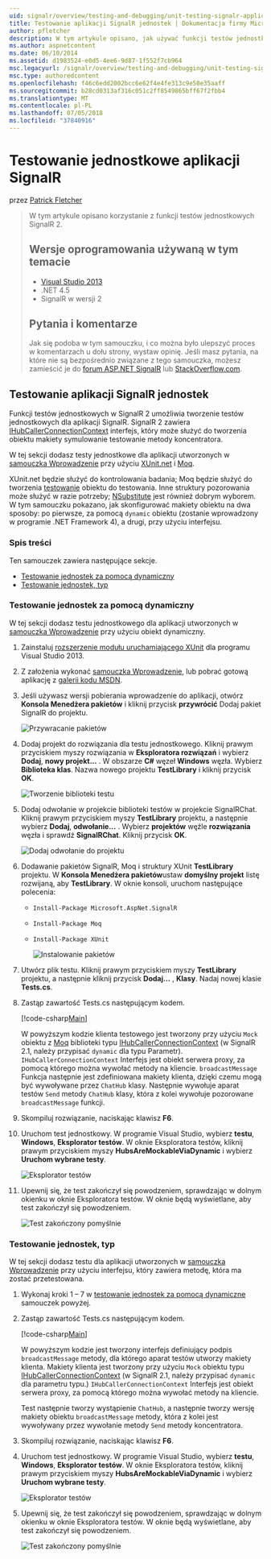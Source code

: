 ```yaml
---
uid: signalr/overview/testing-and-debugging/unit-testing-signalr-applications
title: Testowanie aplikacji SignalR jednostek | Dokumentacja firmy Microsoft
author: pfletcher
description: W tym artykule opisano, jak używać funkcji testów jednostkowych SignalR w wersji 2.0.
ms.author: aspnetcontent
ms.date: 06/10/2014
ms.assetid: d1983524-e0d5-4ee6-9d87-1f552f7cb964
msc.legacyurl: /signalr/overview/testing-and-debugging/unit-testing-signalr-applications
msc.type: authoredcontent
ms.openlocfilehash: f46c6edd2002bcc6e62f4e4fe313c9e50e35aaff
ms.sourcegitcommit: b28cd0313af316c051c2ff8549865bff67f2fbb4
ms.translationtype: MT
ms.contentlocale: pl-PL
ms.lasthandoff: 07/05/2018
ms.locfileid: "37840916"
---
```

<a name="unit-testing-signalr-applications"></a>Testowanie jednostkowe aplikacji SignalR
====================
przez [Patrick Fletcher](https://github.com/pfletcher)

> W tym artykule opisano korzystanie z funkcji testów jednostkowych SignalR 2. 
> 
> ## <a name="software-versions-used-in-this-topic"></a>Wersje oprogramowania używaną w tym temacie
> 
> 
> - [Visual Studio 2013](https://www.microsoft.com/visualstudio/eng/2013-downloads)
> - .NET 4.5
> - SignalR w wersji 2
>   
> 
> 
> ## <a name="questions-and-comments"></a>Pytania i komentarze
> 
> Jak się podoba w tym samouczku, i co można było ulepszyć proces w komentarzach u dołu strony, wystaw opinię. Jeśli masz pytania, na które nie są bezpośrednio związane z tego samouczka, możesz zamieścić je do [forum ASP.NET SignalR](https://forums.asp.net/1254.aspx/1?ASP+NET+SignalR) lub [StackOverflow.com](http://stackoverflow.com/).


<a id="unit"></a>
## <a name="unit-testing-signalr-applications"></a>Testowanie aplikacji SignalR jednostek

Funkcji testów jednostkowych w SignalR 2 umożliwia tworzenie testów jednostkowych dla aplikacji SignalR. SignalR 2 zawiera [IHubCallerConnectionContext](https://msdn.microsoft.com/library/microsoft.aspnet.signalr.hubs.ihubcallerconnectioncontext(v=vs.118).aspx) interfejs, który może służyć do tworzenia obiektu makiety symulowanie testowanie metody koncentratora.

W tej sekcji dodasz testy jednostkowe dla aplikacji utworzonych w [samouczka Wprowadzenie](../getting-started/tutorial-getting-started-with-signalr.md) przy użyciu [XUnit.net](https://github.com/xunit/xunit) i [Moq](https://github.com/Moq/moq4).

XUnit.net będzie służyć do kontrolowania badania; Moq będzie służyć do tworzenia [testowanie](http://en.wikipedia.org/wiki/Mock_object) obiektu do testowania. Inne struktury pozorowania może służyć w razie potrzeby; [NSubstitute](http://nsubstitute.github.io/) jest również dobrym wyborem. W tym samouczku pokazano, jak skonfigurować makiety obiektu na dwa sposoby: po pierwsze, za pomocą `dynamic` obiektu (zostanie wprowadzony w programie .NET Framework 4), a drugi, przy użyciu interfejsu.

### <a name="contents"></a>Spis treści

Ten samouczek zawiera następujące sekcje.

- [Testowanie jednostek za pomocą dynamiczny](#dynamic)
- [Testowanie jednostek, typ](#type)

<a id="dynamic"></a>
### <a name="unit-testing-with-dynamic"></a>Testowanie jednostek za pomocą dynamiczny

W tej sekcji dodasz testu jednostkowego dla aplikacji utworzonych w [samouczka Wprowadzenie](../getting-started/tutorial-getting-started-with-signalr.md) przy użyciu obiekt dynamiczny.

1. Zainstaluj [rozszerzenie modułu uruchamiającego XUnit](https://visualstudiogallery.msdn.microsoft.com/463c5987-f82b-46c8-a97e-b1cde42b9099) dla programu Visual Studio 2013.
2. Z założenia wykonać [samouczka Wprowadzenie](../getting-started/tutorial-getting-started-with-signalr.md), lub pobrać gotową aplikację z [galerii kodu MSDN](https://code.msdn.microsoft.com/SignalR-Getting-Started-b9d18aa9).
3. Jeśli używasz wersji pobierania wprowadzenie do aplikacji, otwórz **Konsola Menedżera pakietów** i kliknij przycisk **przywrócić** Dodaj pakiet SignalR do projektu.

    ![Przywracanie pakietów](unit-testing-signalr-applications/_static/image1.png)
4. Dodaj projekt do rozwiązania dla testu jednostkowego. Kliknij prawym przyciskiem myszy rozwiązania w **Eksploratora rozwiązań** i wybierz **Dodaj**, **nowy projekt...** . W obszarze **C#** węzeł **Windows** węzła. Wybierz **Biblioteka klas**. Nazwa nowego projektu **TestLibrary** i kliknij przycisk **OK**.

    ![Tworzenie biblioteki testu](unit-testing-signalr-applications/_static/image2.png)
5. Dodaj odwołanie w projekcie biblioteki testów w projekcie SignalRChat. Kliknij prawym przyciskiem myszy **TestLibrary** projektu, a następnie wybierz **Dodaj**, **odwołanie...** . Wybierz **projektów** węźle **rozwiązania** węzła i sprawdź **SignalRChat**. Kliknij przycisk **OK**.

    ![Dodaj odwołanie do projektu](unit-testing-signalr-applications/_static/image3.png)
6. Dodawanie pakietów SignalR, Moq i struktury XUnit **TestLibrary** projektu. W **Konsola Menedżera pakietów**ustaw **domyślny projekt** listę rozwijaną, aby **TestLibrary**. W oknie konsoli, uruchom następujące polecenia:

   - `Install-Package Microsoft.AspNet.SignalR`
   - `Install-Package Moq`
   - `Install-Package XUnit`

     ![Instalowanie pakietów](unit-testing-signalr-applications/_static/image4.png)
7. Utwórz plik testu. Kliknij prawym przyciskiem myszy **TestLibrary** projektu, a następnie kliknij przycisk **Dodaj...** , **Klasy**. Nadaj nowej klasie **Tests.cs**.
8. Zastąp zawartość Tests.cs następującym kodem.

    [!code-csharp[Main](unit-testing-signalr-applications/samples/sample1.cs)]

    W powyższym kodzie klienta testowego jest tworzony przy użyciu `Mock` obiektu z [Moq](https://github.com/Moq/moq4) biblioteki typu [IHubCallerConnectionContext](https://msdn.microsoft.com/library/microsoft.aspnet.signalr.hubs.ihubcallerconnectioncontext(v=vs.118).aspx) (w SignalR 2.1, należy przypisać `dynamic` dla typu Parametr). `IHubCallerConnectionContext` Interfejs jest obiekt serwera proxy, za pomocą którego można wywołać metody na kliencie. `broadcastMessage` Funkcja następnie jest zdefiniowana makiety klienta, dzięki czemu mogą być wywoływane przez `ChatHub` klasy. Następnie wywołuje aparat testów `Send` metody `ChatHub` klasy, która z kolei wywołuje pozorowane `broadcastMessage` funkcji.
9. Skompiluj rozwiązanie, naciskając klawisz **F6**.
10. Uruchom test jednostkowy. W programie Visual Studio, wybierz **testu**, **Windows**, **Eksplorator testów**. W oknie Eksploratora testów, kliknij prawym przyciskiem myszy **HubsAreMockableViaDynamic** i wybierz **Uruchom wybrane testy**.

    ![Eksplorator testów](unit-testing-signalr-applications/_static/image5.png)
11. Upewnij się, że test zakończył się powodzeniem, sprawdzając w dolnym okienku w oknie Eksploratora testów. W oknie będą wyświetlane, aby test zakończył się powodzeniem.

    ![Test zakończony pomyślnie](unit-testing-signalr-applications/_static/image6.png)

<a id="type"></a>
### <a name="unit-testing-by-type"></a>Testowanie jednostek, typ

W tej sekcji dodasz testu dla aplikacji utworzonych w [samouczka Wprowadzenie](../getting-started/tutorial-getting-started-with-signalr.md) przy użyciu interfejsu, który zawiera metodę, która ma zostać przetestowana.

1. Wykonaj kroki 1 – 7 w [testowanie jednostek za pomocą dynamiczne](#dynamic) samouczek powyżej.
2. Zastąp zawartość Tests.cs następującym kodem.

    [!code-csharp[Main](unit-testing-signalr-applications/samples/sample2.cs)]

    W powyższym kodzie jest tworzony interfejs definiujący podpis `broadcastMessage` metody, dla którego aparat testów utworzy makiety klienta. Makiety klienta jest tworzony przy użyciu `Mock` obiektu typu [IHubCallerConnectionContext](https://msdn.microsoft.com/library/microsoft.aspnet.signalr.hubs.ihubcallerconnectioncontext(v=vs.118).aspx) (w SignalR 2.1, należy przypisać `dynamic` dla parametru typu.) `IHubCallerConnectionContext` Interfejs jest obiekt serwera proxy, za pomocą którego można wywołać metody na kliencie.

    Test następnie tworzy wystąpienie `ChatHub`, a następnie tworzy wersję makiety obiektu `broadcastMessage` metody, która z kolei jest wywoływany przez wywołanie metody `Send` metody koncentratora.
3. Skompiluj rozwiązanie, naciskając klawisz **F6**.
4. Uruchom test jednostkowy. W programie Visual Studio, wybierz **testu**, **Windows**, **Eksplorator testów**. W oknie Eksploratora testów, kliknij prawym przyciskiem myszy **HubsAreMockableViaDynamic** i wybierz **Uruchom wybrane testy**.

    ![Eksplorator testów](unit-testing-signalr-applications/_static/image7.png)
5. Upewnij się, że test zakończył się powodzeniem, sprawdzając w dolnym okienku w oknie Eksploratora testów. W oknie będą wyświetlane, aby test zakończył się powodzeniem.

    ![Test zakończony pomyślnie](unit-testing-signalr-applications/_static/image8.png)
